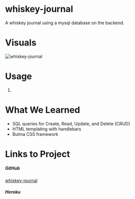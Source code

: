 # whiskey-journal
A whiskey journal using a mysql database on the backend.

# Visuals
![whiskey-journal]()

# Usage

1. 


# What We Learned

* SQL queries for Create, Read, Update, and Delete (CRUD)
* HTML templating with handlebars
* Bulma CSS framework


# Links to Project

##### GitHub
[whiskey-journal](https://github.com/eric-gustafson1/whiskey-journal)

##### Heroku
